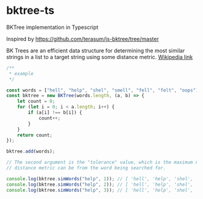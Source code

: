 # bktree-ts
BKTree implementation in Typescript

Inspired by https://github.com/terasum/js-bktree/tree/master

BK Trees are an efficient data structure for determining the most similar strings in a list to a target string using some distance metric.
[Wikipedia link](https://en.wikipedia.org/wiki/BK-tree)

```ts
/**
 * example
 */

const words = ["hell", "help", "shel", "smell", "fell", "felt", "oops"];
const bktree = new BKTree(words.length, (a, b) => {
    let count = 0;
    for (let i = 0; i < a.length; i++) {
        if (a[i] !== b[i]) {
            count++;
        }
    }
    return count;
});

bktree.add(words);

// The second argument is the "tolerance" value, which is the maximum number that the 
// distance metric can be from the word being searched for.

console.log(bktree.simWords("help", 1)); // [ 'hell', 'help', 'shel', 'felt' ]
console.log(bktree.simWords("help", 2)); // [ 'hell', 'help', 'shel', 'smell', 'felt' ]
console.log(bktree.simWords("help", 3)); // [ 'hell', 'help', 'shel', 'smell', 'fell', 'felt' ]
```
